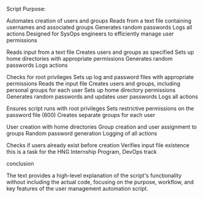 Script Purpose:

Automates creation of users and groups
Reads from a text file containing usernames and associated groups
Generates random passwords
Logs all actions
Designed for SysOps engineers to efficiently manage user permissions

Reads input from a text file
Creates users and groups as specified
Sets up home directories with appropriate permissions
Generates random passwords
Logs actions

Checks for root privileges
Sets up log and password files with appropriate permissions
Reads the input file
Creates users and groups, including personal groups for each user
Sets up home directory permissions
Generates random passwords and updates user passwords
Logs all actions

Ensures script runs with root privileges
Sets restrictive permissions on the password file (600)
Creates separate groups for each user

User creation with home directories
Group creation and user assignment to groups
Random password generation
Logging of all actions


Checks if users already exist before creation
Verifies input file existence
 this is a task for the HNG Internship Program, DevOps track

conclusion 

The text provides a high-level explanation of the script's functionality without including the actual code, focusing on the purpose, workflow, and key features of the user management automation script.

